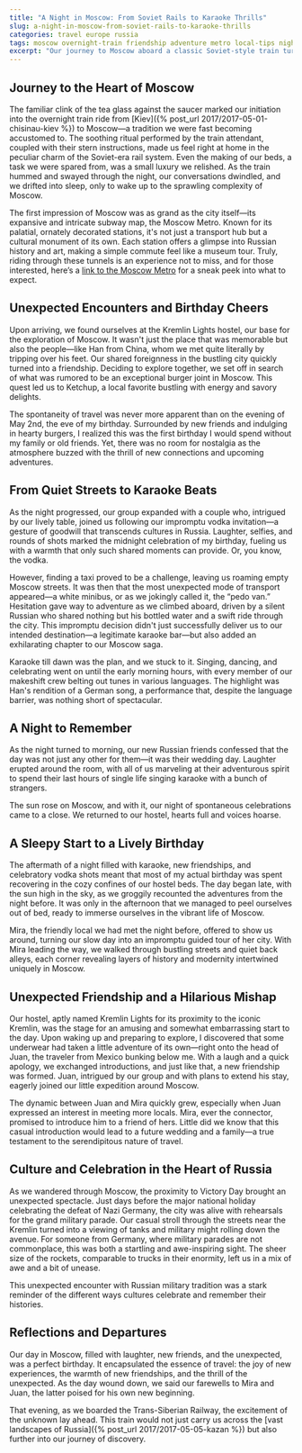 ```yaml
---
title: "A Night in Moscow: From Soviet Rails to Karaoke Thrills"
slug: a-night-in-moscow-from-soviet-rails-to-karaoke-thrills
categories: travel europe russia
tags: moscow overnight-train friendship adventure metro local-tips nightlife karaoke
excerpt: "Our journey to Moscow aboard a classic Soviet-style train turned into an overnight adventure, filled with unexpected friendships and a spontaneous birthday celebration. From the moment we sipped our welcome tea to discovering the grandeur of the Moscow Metro and ending the night with a serendipitous karaoke session, every hour was a testament to the unpredictability and joy of travel."
---
```


## Journey to the Heart of Moscow

The familiar clink of the tea glass against the saucer marked our initiation into the overnight train ride from [Kiev]({% post_url 2017/2017-05-01-chisinau-kiev %}) to Moscow—a tradition we were fast becoming accustomed to. The soothing ritual performed by the train attendant, coupled with their stern instructions, made us feel right at home in the peculiar charm of the Soviet-era rail system. Even the making of our beds, a task we were spared from, was a small luxury we relished. As the train hummed and swayed through the night, our conversations dwindled, and we drifted into sleep, only to wake up to the sprawling complexity of Moscow.

The first impression of Moscow was as grand as the city itself—its expansive and intricate subway map, the Moscow Metro. Known for its palatial, ornately decorated stations, it's not just a transport hub but a cultural monument of its own. Each station offers a glimpse into Russian history and art, making a simple commute feel like a museum tour. Truly, riding through these tunnels is an experience not to miss, and for those interested, here’s a [link to the Moscow Metro](https://www.mosmetro.ru) for a sneak peek into what to expect.

## Unexpected Encounters and Birthday Cheers

Upon arriving, we found ourselves at the Kremlin Lights hostel, our base for the exploration of Moscow. It wasn't just the place that was memorable but also the people—like Han from China, whom we met quite literally by tripping over his feet. Our shared foreignness in the bustling city quickly turned into a friendship. Deciding to explore together, we set off in search of what was rumored to be an exceptional burger joint in Moscow. This quest led us to Ketchup, a local favorite bustling with energy and savory delights.

The spontaneity of travel was never more apparent than on the evening of May 2nd, the eve of my birthday. Surrounded by new friends and indulging in hearty burgers, I realized this was the first birthday I would spend without my family or old friends. Yet, there was no room for nostalgia as the atmosphere buzzed with the thrill of new connections and upcoming adventures.

## From Quiet Streets to Karaoke Beats

As the night progressed, our group expanded with a couple who, intrigued by our lively table, joined us following our impromptu vodka invitation—a gesture of goodwill that transcends cultures in Russia. Laughter, selfies, and rounds of shots marked the midnight celebration of my birthday, fueling us with a warmth that only such shared moments can provide. Or, you know, the vodka.

However, finding a taxi proved to be a challenge, leaving us roaming empty Moscow streets. It was then that the most unexpected mode of transport appeared—a white minibus, or as we jokingly called it, the “pedo van.” Hesitation gave way to adventure as we climbed aboard, driven by a silent Russian who shared nothing but his bottled water and a swift ride through the city. This impromptu decision didn't just successfully deliver us to our intended destination—a legitimate karaoke bar—but also added an exhilarating chapter to our Moscow saga.

Karaoke till dawn was the plan, and we stuck to it. Singing, dancing, and celebrating went on until the early morning hours, with every member of our makeshift crew belting out tunes in various languages. The highlight was Han's rendition of a German song, a performance that, despite the language barrier, was nothing short of spectacular.

## A Night to Remember

As the night turned to morning, our new Russian friends confessed that the day was not just any other for them—it was their wedding day. Laughter erupted around the room, with all of us marveling at their adventurous spirit to spend their last hours of single life singing karaoke with a bunch of strangers.

The sun rose on Moscow, and with it, our night of spontaneous celebrations came to a close. We returned to our hostel, hearts full and voices hoarse.

## A Sleepy Start to a Lively Birthday

The aftermath of a night filled with karaoke, new friendships, and celebratory vodka shots meant that most of my actual birthday was spent recovering in the cozy confines of our hostel beds. The day began late, with the sun high in the sky, as we groggily recounted the adventures from the night before. It was only in the afternoon that we managed to peel ourselves out of bed, ready to immerse ourselves in the vibrant life of Moscow.

Mira, the friendly local we had met the night before, offered to show us around, turning our slow day into an impromptu guided tour of her city. With Mira leading the way, we walked through bustling streets and quiet back alleys, each corner revealing layers of history and modernity intertwined uniquely in Moscow.

## Unexpected Friendship and a Hilarious Mishap

Our hostel, aptly named Kremlin Lights for its proximity to the iconic Kremlin, was the stage for an amusing and somewhat embarrassing start to the day. Upon waking up and preparing to explore, I discovered that some underwear had taken a little adventure of its own—right onto the head of Juan, the traveler from Mexico bunking below me. With a laugh and a quick apology, we exchanged introductions, and just like that, a new friendship was formed. Juan, intrigued by our group and with plans to extend his stay, eagerly joined our little expedition around Moscow.

The dynamic between Juan and Mira quickly grew, especially when Juan expressed an interest in meeting more locals. Mira, ever the connector, promised to introduce him to a friend of hers. Little did we know that this casual introduction would lead to a future wedding and a family—a true testament to the serendipitous nature of travel.

## Culture and Celebration in the Heart of Russia

As we wandered through Moscow, the proximity to Victory Day brought an unexpected spectacle. Just days before the major national holiday celebrating the defeat of Nazi Germany, the city was alive with rehearsals for the grand military parade. Our casual stroll through the streets near the Kremlin turned into a viewing of tanks and military might rolling down the avenue. For someone from Germany, where military parades are not commonplace, this was both a startling and awe-inspiring sight. The sheer size of the rockets, comparable to trucks in their enormity, left us in a mix of awe and a bit of unease.

This unexpected encounter with Russian military tradition was a stark reminder of the different ways cultures celebrate and remember their histories.

## Reflections and Departures

Our day in Moscow, filled with laughter, new friends, and the unexpected, was a perfect birthday. It encapsulated the essence of travel: the joy of new experiences, the warmth of new friendships, and the thrill of the unexpected. As the day wound down, we said our farewells to Mira and Juan, the latter poised for his own new beginning.

That evening, as we boarded the Trans-Siberian Railway, the excitement of the unknown lay ahead. This train would not just carry us across the [vast landscapes of Russia]({% post_url 2017/2017-05-05-kazan %}) but also further into our journey of discovery.
